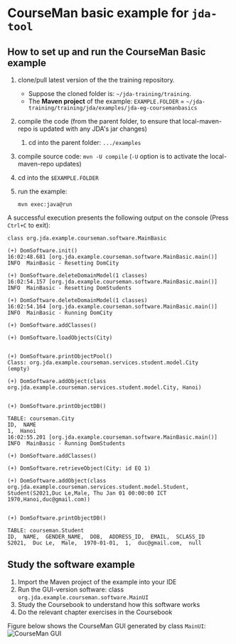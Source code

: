 # CourseMan basic example for `jda-tool`

## How to set up and run the CourseMan Basic example
1. clone/pull latest version of the the training repository.
   - Suppose the cloned folder is: `~/jda-training/training`.
   - The **Maven project** of the example:
      `EXAMPLE.FOLDER` = `~/jda-training/training/jda/examples/jda-eg-coursemanbasics`

2. compile the code (from the parent folder, to ensure that local-maven-repo is updated with any JDA's jar changes)
   1. cd into the parent folder: `.../examples`
4. compile source code: `mvn -U compile` (`-U` option is to activate the local-maven-repo updates)
5. cd into the `$EXAMPLE.FOLDER`
6. run the example:

    `mvn exec:java@run`
     
A successful execution presents the following output on the console (Press `Ctrl+C` to exit):

```
class org.jda.example.courseman.software.MainBasic

(+) DomSoftware.init()
16:02:48.681 [org.jda.example.courseman.software.MainBasic.main()] INFO  MainBasic - Resetting DomCity

(+) DomSoftware.deleteDomainModel(1 classes)
16:02:54.157 [org.jda.example.courseman.software.MainBasic.main()] INFO  MainBasic - Resetting DomStudents

(+) DomSoftware.deleteDomainModel(1 classes)
16:02:54.164 [org.jda.example.courseman.software.MainBasic.main()] INFO  MainBasic - Running DomCity

(+) DomSoftware.addClasses()

(+) DomSoftware.loadObjects(City)


(+) DomSoftware.printObjectPool()
Class: org.jda.example.courseman.services.student.model.City
(empty)

(+) DomSoftware.addObject(class org.jda.example.courseman.services.student.model.City, Hanoi)


(+) DomSoftware.printObjectDB()

TABLE: courseman.City
ID,  NAME
1,  Hanoi
16:02:55.201 [org.jda.example.courseman.software.MainBasic.main()] INFO  MainBasic - Running DomStudents

(+) DomSoftware.addClasses()

(+) DomSoftware.retrieveObject(City: id EQ 1)

(+) DomSoftware.addObject(class org.jda.example.courseman.services.student.model.Student, Student(S2021,Duc Le,Male, Thu Jan 01 00:00:00 ICT 1970,Hanoi,duc@gmail.com))


(+) DomSoftware.printObjectDB()

TABLE: courseman.Student
ID,  NAME,  GENDER_NAME,  DOB,  ADDRESS_ID,  EMAIL,  SCLASS_ID
S2021,  Duc Le,  Male,  1970-01-01,  1,  duc@gmail.com,  null
```
## Study the software example
1. Import the Maven project of the example into your IDE
2. Run the GUI-version software: class `org.jda.example.courseman.software.MainUI`
3. Study the Coursebook to understand how this software works
4. Do the relevant chapter exercises in the Coursebook

Figure below shows the CourseMan GUI generated by class `MainUI`:
![CourseMan GUI](https://user-images.githubusercontent.com/23070975/138186391-de2e113d-d03b-4859-a563-ad3fcf594215.png)
